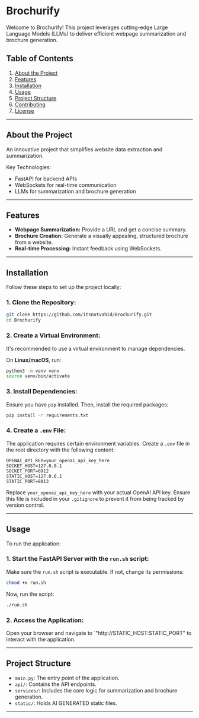 
# Brochurify

Welcome to Brochurify! This project leverages cutting-edge Large Language Models (LLMs) to deliver efficient webpage summarization and brochure generation.

## Table of Contents

1. [About the Project](#about-the-project)
2. [Features](#features)
3. [Installation](#installation)
4. [Usage](#usage)
5. [Project Structure](#project-structure)
6. [Contributing](#contributing)
7. [License](#license)

---

## About the Project

An innovative project that simplifies website data extraction and summarization.

Key Technologies:
- FastAPI for backend APIs
- WebSockets for real-time communication
- LLMs for summarization and brochure generation

---

## Features

- **Webpage Summarization:** Provide a URL and get a concise summary.
- **Brochure Creation:** Generate a visually appealing, structured brochure from a website.
- **Real-time Processing:** Instant feedback using WebSockets.

---

## Installation

Follow these steps to set up the project locally:

### 1. **Clone the Repository:**

   ```bash
   git clone https://github.com/itsnotvahid/Brochurify.git
   cd Brochurify
   ```

### 2. **Create a Virtual Environment:**

   It's recommended to use a virtual environment to manage dependencies.

   On **Linux/macOS**, run:

   ```bash
   python3 -m venv venv
   source venv/bin/activate
   ```

### 3. **Install Dependencies:**

   Ensure you have `pip` installed. Then, install the required packages:

   ```bash
   pip install -r requirements.txt
   ```

### 4. **Create a `.env` File:**

   The application requires certain environment variables. Create a `.env` file in the root directory with the following content:

   ```env
   OPENAI_API_KEY=your_openai_api_key_here
   SOCKET_HOST=127.0.0.1
   SOCKET_PORT=8912
   STATIC_HOST=127.0.0.1
   STATIC_PORT=8913
   ```

   Replace `your_openai_api_key_here` with your actual OpenAI API key. Ensure this file is included in your `.gitignore` to prevent it from being tracked by version control.

---

## Usage

To run the application:

### 1. **Start the FastAPI Server with the `run.sh` script:**

   Make sure the `run.sh` script is executable. If not, change its permissions:

   ```bash
   chmod +x run.sh
   ```

   Now, run the script:

   ```bash
   ./run.sh
   ```

### 2. **Access the Application:**

   Open your browser and navigate to `"http://STATIC_HOST:STATIC_PORT" to interact with the application.

---

## Project Structure

- `main.py`: The entry point of the application.
- `api/`: Contains the API endpoints.
- `services/`: Includes the core logic for summarization and brochure generation.
- `static/`: Holds AI GENERATED static files.

---
